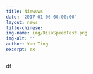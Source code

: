 ```yaml
---
title: Niewuws
date: '2017-01-06 00:00:00'
layout: news
title-chinese: 
img-name: img/DiskSpeedTest.png
img-alt: ''
author: Yan Ting
excerpt: ex
---
```

df